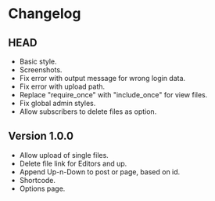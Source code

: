 # Changelog #


## HEAD ##

* Basic style.
* Screenshots.
* Fix error with output message for wrong login data.
* Fix error with upload path.
* Replace "require_once" with "include_once" for view files.
* Fix global admin styles.
* Allow subscribers to delete files as option.


## Version 1.0.0 ##

* Allow upload of single files.
* Delete file link for Editors and up.
* Append Up-n-Down to post or page, based on id.
* Shortcode.
* Options page.
